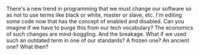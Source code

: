There's a new trend in programming that we must change our software so as not to use terms like black or white, master or slave, etc. I'm editing some code now that has the concept of enabled and disabled. Can you imagine if we have to purge this from our tech vocabulary? The economics of such changes are mind-boggling. And the breakage. What if we used such an outdated term in one of our standards? A frozen one? An ancient one? What then? 

